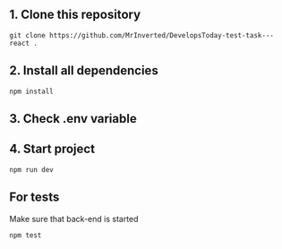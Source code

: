 ## 1. Clone this repository
```
git clone https://github.com/MrInverted/DevelopsToday-test-task---react .
```

## 2. Install all dependencies
```
npm install
```

## 3. Check .env variable

## 4. Start project
```
npm run dev
```

## For tests
Make sure that back-end is started
```
npm test
```